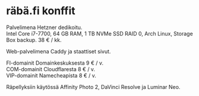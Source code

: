 # räbä.fi konffit

Palvelimena Hetzner dedikoitu.  
Intel Core i7-7700, 64 GB RAM, 1 TB NVMe SSD RAID 0, Arch Linux, Storage Box backup. 38 € / kk.

Web-palvelimena Caddy ja staattiset sivut.  

FI-domainit Domainkeskuksesta 9 € / v.  
COM-domainit Cloudflaresta 8 € / v.  
VIP-domainit Namecheapista 8 € / v.

Räpellyksiin käytössä Affinity Photo 2, DaVinci Resolve ja Luminar Neo.
